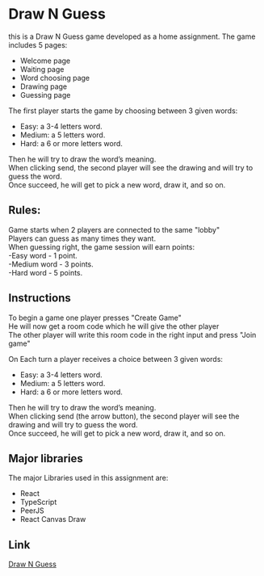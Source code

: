 # Draw N Guess

this is a Draw N Guess game developed as a home assignment.
The game includes 5 pages:

- Welcome page
- Waiting page
- Word choosing page
- Drawing page
- Guessing page

The first player starts the game by choosing between 3 given words:

- Easy: a 3-4 letters word.
- Medium: a 5 letters word.
- Hard: a 6 or more letters word.

Then he will try to draw the word’s meaning.\
When clicking send, the second player will see the drawing and will try to guess the word.\
Once succeed, he will get to pick a new word, draw it, and so on.

## Rules:

Game starts when 2 players are connected to the same "lobby"\
Players can guess as many times they want.\
When guessing right, the game session will earn points:\
-Easy word - 1 point.\
-Medium word - 3 points.\
-Hard word - 5 points.

## Instructions

To begin a game one player presses "Create Game"\
He will now get a room code which he will give the other player\
The other player will write this room code in the right input and press "Join game"

On Each turn a player receives a choice between 3 given words:

- Easy: a 3-4 letters word.
- Medium: a 5 letters word.
- Hard: a 6 or more letters word.

Then he will try to draw the word’s meaning.\
When clicking send (the arrow button), the second player will see the drawing and will try to guess the word.\
Once succeed, he will get to pick a new word, draw it, and so on.

## Major libraries

The major Libraries used in this assignment are:

- React
- TypeScript
- PeerJS
- React Canvas Draw

## Link

[Draw N Guess](https://Ziv5ha.github.io/drawNguess)
